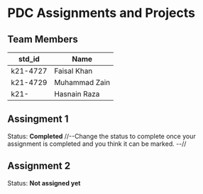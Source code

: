 # PDC Assignments and Projects
## Team Members
|std_id|Name|
|--------|-|
|k21-4727|Faisal Khan|
|k21-4729|Muhammad Zain|
|k21-|Hasnain Raza|


## Assingment 1 ##
Status: **Completed**
//--Change the status to complete once your assignment is completed and you think it can be marked. --//

## Assignment 2 ##
Status: **Not assigned yet**
